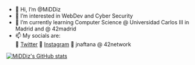 - 👋 Hi, I’m @MiDDiz
- 👀 I’m interested in WebDev and Cyber Security
- 🌱 I’m currently learning Computer Science @ Universidad Carlos III in Madrid and @ 42madrid
- 📫 My socials are:  
      💙 [Twitter](https://twitter.com/_MiDDiz)
      💓 [Instagram](https://www.instagram.com/its_middiz)
      🖤 jnaftana @ 42network
      

<!---
MiDDiz/MiDDiz is a ✨ special ✨ repository because its `README.md` (this file) appears on your GitHub profile.
You can click the Preview link to take a look at your changes.
--->
[![MiDDiz's GitHub stats](https://github-readme-stats.vercel.app/api?username=MiDDiz&theme=tokyonight)](https://github.com/anuraghazra/github-readme-stats)
